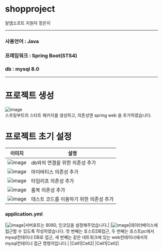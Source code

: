 # shopproject

알엠소프트 지원자 정은지

---
### 사용언어   : Java
### 프레임워크 : Spring Boot(STS4)
### db : mysql 8.0
---

# 프로젝트 생성<br>
![image](https://user-images.githubusercontent.com/109579667/226466080-ad8c8c0c-030c-4112-b93f-5763df468246.png)<br>
스프링부트의 스타트 패키지를 생성하고, 의존성엔 spring web 을 추가하였습니다.<br>

# 프로젝트 초기 설정<br>
|이미지|설명|
|--|--|
|![image](https://user-images.githubusercontent.com/109579667/226468254-f4fa2e16-a137-4fd3-b539-9f0bddc825cb.png)|db와의 연결을 위한 의존성 추가|
|![image](https://user-images.githubusercontent.com/109579667/226469024-1b22b827-c3bf-42eb-9a84-76b4e9cf4aa0.png)|마이바티스 의존성 추가|
|![image](https://user-images.githubusercontent.com/109579667/226468802-8529f50d-1f90-4702-b2d2-806b10fa5781.png)|타임리프 의존성 추가|
|![image](https://user-images.githubusercontent.com/109579667/226468863-1b0dcd6f-38ab-413b-a2d0-5e2a77acde44.png)|롬복 의존성 추가|
|![image](https://user-images.githubusercontent.com/109579667/226468947-d8978227-9847-4cc1-8e2a-0adfa0bda631.png)|테스트 코드를 이용하기 위한 의존성 추가|

### application.yml 

|![image](https://user-images.githubusercontent.com/109579667/226469393-936c1778-00a4-4d7d-b78d-8a1257d927e0.png)|서버포트는 8080, 인코딩을 설정해주었습니다.|
|![image](https://user-images.githubusercontent.com/109579667/226470181-ae0cbe34-0ad6-4e8c-82ed-284a7def061b.png)|데이터베이스에 접근할 수 있도록 작성하였습니다. 첫 번째는 호스트DB접근, 두 번째는 호스트pc에서 mysql컨테이너 DB로 접근, 세 번째는 같은 네트워크에 있는 web컨테이너에서의 mysql컨테이너 접근 명령어입니다.|
|Cell1|Cell2|
|Cell1|Cell2|


